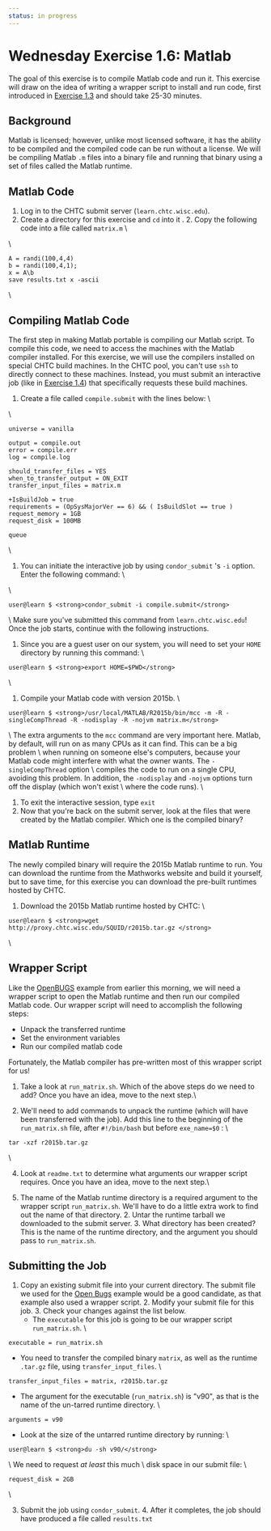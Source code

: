 ```yaml
---
status: in progress
---
```


<style type="text/css"> pre em { font-style: normal; background-color: yellow; } pre strong { font-style: normal; font-weight: bold; color: \#008; } </style>

Wednesday Exercise 1.6: Matlab
==============================

The goal of this exercise is to compile Matlab code and run it. This exercise will draw on the idea of writing a wrapper script to install and run code, first introduced in [Exercise 1.3](part1-ex3-wrapper.md) and should take 25-30 minutes.

Background
----------

Matlab is licensed; however, unlike most licensed software, it has the ability to be compiled and the compiled code can be run without a license. We will be compiling Matlab `.m` files into a binary file and running that binary using a set of files called the Matlab runtime.

Matlab Code
-----------

1.  Log in to the CHTC submit server (`learn.chtc.wisc.edu`).
2.  Create a directory for this exercise and `cd` into it . 2. Copy the following code into a file called `matrix.m` \\

\\

``` file
A = randi(100,4,4)
b = randi(100,4,1);
x = A\b
save results.txt x -ascii
```

\\

Compiling Matlab Code
---------------------

The first step in making Matlab portable is compiling our Matlab script. To compile this code, we need to access the machines with the Matlab compiler installed. For this exercise, we will use the compilers installed on special CHTC build machines. In the CHTC pool, you can't use `ssh` to directly connect to these machines. Instead, you must submit an interactive job (like in [Exercise 1.4](UserSchool16Wed14package)) that specifically requests these build machines.

1.   Create a file called `compile.submit` with the lines below: \\

\\

``` file
universe = vanilla

output = compile.out
error = compile.err
log = compile.log

should_transfer_files = YES
when_to_transfer_output = ON_EXIT
transfer_input_files = matrix.m

+IsBuildJob = true
requirements = (OpSysMajorVer == 6) && ( IsBuildSlot == true )
request_memory = 1GB
request_disk = 100MB 

queue
```

\\

1.  You can initiate the interactive job by using `condor_submit` 's `-i` option. Enter the following command: \\

\\

``` console
user@learn $ <strong>condor_submit -i compile.submit</strong>
```

\\ Make sure you've submitted this command from `learn.chtc.wisc.edu`! Once the job starts, continue with the following instructions.

1.  Since you are a guest user on our system, you will need to set your `HOME` directory by running this command: \\

``` console
user@learn $ <strong>export HOME=$PWD</strong>
```

\\

1.  Compile your Matlab code with version 2015b. \\

``` console
user@learn $ <strong>/usr/local/MATLAB/R2015b/bin/mcc -m -R -singleCompThread -R -nodisplay -R -nojvm matrix.m</strong>
```

\\ The extra arguments to the `mcc` command are very important here. Matlab, by default, will run on as many CPUs as it can find. This can be a big problem \\ when running on someone else's computers, because your Matlab code might interfere with what the owner wants. The `-singleCompThread` option \\ compiles the code to run on a single CPU, avoiding this problem. In addition, the `-nodisplay` and `-nojvm` options turn off the display (which won't exist \\ where the code runs). \\

1.  To exit the interactive session, type `exit`
2.  Now that you're back on the submit server, look at the files that were created by the Matlab compiler. Which one is the compiled binary?

Matlab Runtime
--------------

The newly compiled binary will require the 2015b Matlab runtime to run. You can download the runtime from the Mathworks website and build it yourself, but to save time, for this exercise you can download the pre-built runtimes hosted by CHTC.

1.  Download the 2015b Matlab runtime hosted by CHTC: \\

``` console
user@learn $ <strong>wget http://proxy.chtc.wisc.edu/SQUID/r2015b.tar.gz </strong>
```

\\

Wrapper Script
--------------

Like the [OpenBUGS](part1-ex4-prepackaged.md) example from earlier this morning, we will need a wrapper script to open the Matlab runtime and then run our compiled Matlab code. Our wrapper script will need to accomplish the following steps:

-   Unpack the transferred runtime
-   Set the environment variables
-   Run our compiled matlab code

Fortunately, the Matlab compiler has pre-written most of this wrapper script for us!

1.  Take a look at `run_matrix.sh`. Which of the above steps do we need to add? Once you have an idea, move to the next step.\\

2. We'll need to add commands to unpack the runtime (which will have been transferred with the job). Add this line to the beginning of the `run_matrix.sh` file, after `#!/bin/bash` but before `exe_name=$0` : \\

``` file
tar -xzf r2015b.tar.gz
```

\\

4. Look at `readme.txt` to determine what arguments our wrapper script requires. Once you have an idea, move to the next step.\\

5. The name of the Matlab runtime directory is a required argument to the wrapper script `run_matrix.sh`. We'll have to do a little extra work to find out the name of that directory. 2. Untar the runtime tarball we downloaded to the submit server. 3. What directory has been created? This is the name of the runtime directory, and the argument you should pass to `run_matrix.sh`.

Submitting the Job
------------------

1.  Copy an existing submit file into your current directory. The submit file we used for the [Open Bugs](part1-ex4-prepackaged.md) example would be a good candidate, as that example also used a wrapper script. 2. Modify your submit file for this job. 3. Check your changes against the list below.
    -   The `executable` for this job is going to be our wrapper script `run_matrix.sh`. \\

``` file
executable = run_matrix.sh
```

-   You need to transfer the compiled binary `matrix`, as well as the runtime `.tar.gz` file, using `transfer_input_files`. \\

``` file
transfer_input_files = matrix, r2015b.tar.gz
```

-   The argument for the executable (`run_matrix.sh`) is "v90", as that is the name of the un-tarred runtime directory. \\

``` file
arguments = v90
```

-   Look at the size of the untarred runtime directory by running: \\

``` console
user@learn $ <strong>du -sh v90/</strong>
```

\\ We need to request *at least* this much \\ disk space in our submit file: \\

``` file
request_disk = 2GB
```

\\

3. Submit the job using `condor_submit`. 4. After it completes, the job should have produced a file called `results.txt`

